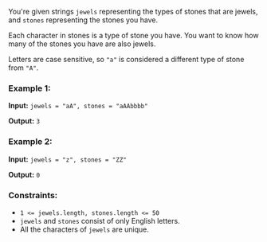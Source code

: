 You're given strings ```jewels``` representing the types of stones that are jewels, and ```stones``` representing the stones you have.

Each character in stones is a type of stone you have. You want to know how many of the stones you have are also jewels.

Letters are case sensitive, so ```"a"``` is considered a different type of stone from ```"A"```.

 

### Example 1:

**Input:** ```jewels = "aA", stones = "aAAbbbb"```

**Output:** ```3```

### Example 2:

**Input:** ```jewels = "z", stones = "ZZ"```

**Output:** ```0```

 

### Constraints:

* ```1 <= jewels.length, stones.length <= 50```
* ```jewels``` and ```stones``` consist of only English letters.
* All the characters of ```jewels``` are unique.

